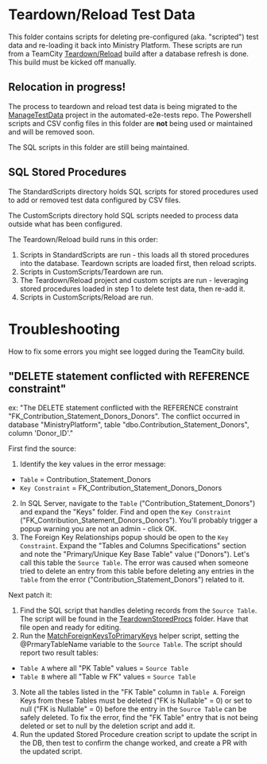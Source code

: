 # Teardown/Reload Test Data

This folder contains scripts for deleting pre-configured (aka. "scripted") test data and re-loading it back into Ministry Platform. These scripts are run from a TeamCity [Teardown/Reload](https://ci.crossroads.net/viewType.html?buildTypeId=Qa_Integration_TeardownReloadTestData) build after a database refresh is done. This build must be kicked off manually.

## Relocation in progress!

The process to teardown and reload test data is being migrated to the [ManageTestData](https://github.com/crdschurch/automated-e2e-tests/tree/master/CrdsManageTestData/ManageTestData) project in the automated-e2e-tests repo. The Powershell scripts and CSV config files in this folder are __not__ being used or maintained and will be removed soon.

The SQL scripts in this folder are still being maintained.

## SQL Stored Procedures

The StandardScripts directory holds SQL scripts for stored procedures used to add or removed test data configured by CSV files.

The CustomScripts directory hold SQL scripts needed to process data outside what has been configured.

The Teardown/Reload build runs in this order:
1. Scripts in StandardScripts are run - this loads all th stored procedures into the database. Teardown scripts are loaded first, then reload scripts.
2. Scripts in CustomScripts/Teardown are run.
3. The Teardown/Reload project and custom scripts are run - leveraging stored procedures loaded in step 1 to delete test data, then re-add it.
4. Scripts in CustomScripts/Reload are run.


# Troubleshooting

How to fix some errors you might see logged during the TeamCity build.

## "DELETE statement conflicted with REFERENCE constraint"
ex: "The DELETE statement conflicted with the REFERENCE constraint "FK_Contribution_Statement_Donors_Donors". The conflict occurred in database "MinistryPlatform", table "dbo.Contribution_Statement_Donors", column 'Donor_ID'."

First find the source:
1. Identify the key values in the error message:
  - `Table` = Contribution_Statement_Donors
  - `Key Constraint` = FK_Contribution_Statement_Donors_Donors
2. In SQL Server, navigate to the `Table` ("Contribution_Statement_Donors") and expand the "Keys" folder. Find and open the `Key Constraint` ("FK_Contribution_Statement_Donors_Donors"). You'll probably trigger a popup warning you are not an admin - click OK.
3. The Foreign Key Relationships popup should be open to the `Key Constraint`. Expand the "Tables and Columns Specifications" section and note the "Primary/Unique Key Base Table" value ("Donors"). Let's call this table the `Source Table`. The error was caused when someone tried to delete an entry from this table before deleting any entries in the `Table` from the error ("Contribution_Statement_Donors") related to it.

Next patch it:
1. Find the SQL script that handles deleting records from the `Source Table`. The script will be found in the [TeardownStoredProcs](StandardScripts/00.TeardownStoredProcs/) folder. Have that file open and ready for editing.
2. Run the [MatchForeignKeysToPrimaryKeys](https://github.com/crdschurch/automated-e2e-tests/blob/master/SQLScripts/ManualTeardownScripts/HelpersForTDRLCreation/MatchForeignKeysToPrimaryKeys.sql) helper script, setting the @PrmaryTableName variable to the `Source Table`. The script should report two result tables:
- `Table A` where all "PK Table" values = `Source Table`
- `Table B` where all "Table w FK" values = `Source Table` 
3. Note all the tables listed in the "FK Table" column in `Table A`. Foreign Keys from these Tables must be deleted ("FK is Nullable" = 0) or set to null ("FK is Nullable" = 0) before the entry in the `Source Table` can be safely deleted. To fix the error, find the "FK Table" entry that is not being deleted or set to null by the deletion script and add it.
4. Run the updated Stored Procedure creation script to update the script in the DB, then test to confirm the change worked, and create a PR with the updated script.
